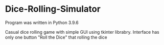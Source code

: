 # Dice-Rolling-Simulator
Program was written in Python 3.9.6

Casual dice rolling game with simple GUI using tkinter librabry. Interface has only 
one button "Roll the Dice" that rolling the dice
